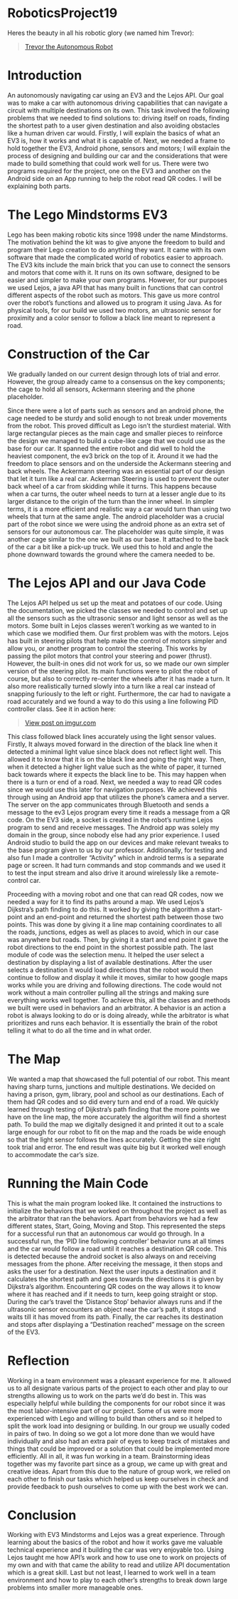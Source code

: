 # RoboticsProject19
Heres the beauty in all his robotic glory (we named him Trevor):
<blockquote class="imgur-embed-pub" lang="en" data-id="a/WPalATO"  ><a href="//imgur.com/a/WPalATO">Trevor the Autonomous Robot</a></blockquote>

# Introduction
An autonomously navigating car using an EV3 and the Lejos API. Our goal was to make a car with autonomous driving capabilities that can navigate a circuit with multiple destinations on its own. This task involved the following problems that we needed to find solutions to: driving itself on roads, finding the shortest path to a user given destination and also avoiding obstacles like a human driven car would. Firstly, I will explain the basics of what an EV3 is, how it works and what it is capable of. Next, we needed a frame to hold together the EV3, Android phone, sensors and motors; I will explain the process of designing and building our car and the considerations that were made to build something that could work well for us. There were two programs required for the project, one on the EV3 and another on the Android side on an App running to help the robot read QR codes. I will be explaining both parts.

# The Lego Mindstorms EV3
Lego has been making robotic kits since 1998 under the name Mindstorms. The motivation behind the kit was to give anyone the freedom to build and program their Lego creation to do anything they want. It came with its own software that made the complicated world of robotics easier to approach.
The EV3 kits include the main brick that you can use to connect the sensors and motors that come with it. It runs on its own software, designed to be easier and simpler to make your own programs. However, for our purposes we used Lejos, a java API that has many built in functions that can control different aspects of the robot such as motors. This gave us more control over the robot’s functions and allowed us to program it using Java. As for physical tools, for our build we used two motors, an ultrasonic sensor for proximity and a color sensor to follow a black line meant to represent a road.

# Construction of the Car
We gradually landed on our current design through lots of trial and error. However, the group already came to a consensus on the key components; the cage to hold all sensors, Ackermann steering and the phone placeholder.

Since there were a lot of parts such as sensors and an android phone, the cage needed to be sturdy and solid enough to not break under movements from the robot. This proved difficult as Lego isn’t the sturdiest material. With large rectangular pieces as the main cage and smaller pieces to reinforce the design we managed to build a cube-like cage that we could use as the base for our car. It spanned the entire robot and did well to hold the heaviest component, the ev3 brick on the top of it. Around it we had the freedom to place sensors and on the underside the Ackermann steering and back wheels.
The Ackermann steering was an essential part of our design that let it turn like a real car. Ackerman Steering is used to prevent the outer back wheel of a car from skidding while it turns. This happens because when a car turns, the outer wheel needs to turn at a lesser angle due to its larger distance to the origin of the turn than the inner wheel. In simpler terms, it is a more efficient and realistic way a car would turn than using two wheels that turn at the same angle.
The android placeholder was a crucial part of the robot since we were using the android phone as an extra set of sensors for our autonomous car. The placeholder was quite simple, it was another cage similar to the one we built as our base. It attached to the back of the car a bit like a pick-up truck. We used this to hold and angle the phone downward towards the ground where the camera needed to be.

# The Lejos API and our Java Code
The Lejos API helped us set up the meat and potatoes of our code. Using the documentation, we picked the classes we needed to control and set up all the sensors such as the ultrasonic sensor and light sensor as well as the motors. Some built in Lejos classes weren’t working as we wanted to in which case we modified them.
Our first problem was with the motors. Lejos has built in steering pilots that help make the control of motors simpler and allow you, or another program to control the steering. This works by passing the pilot motors that control your steering and power (thrust). However, the built-in ones did not work for us, so we made our own simpler version of the steering pilot. Its main functions were to pilot the robot of course, but also to correctly re-center the wheels after it has made a turn. It also more realistically turned slowly into a turn like a real car instead of snapping furiously to the left or right.
Furthermore, the car had to navigate a road accurately and we found a way to do this using a line following PID controller class. See it in action here: <blockquote class="imgur-embed-pub" lang="en" data-id="gh80e8A"><a href="https://imgur.com/gh80e8A">View post on imgur.com</a></blockquote> This class followed black lines accurately using the light sensor values. Firstly, It always moved forward in the direction of the black line when it detected a minimal light value since black does not reflect light well. This allowed it to know that it is on the black line and going the right way. Then, when it detected a higher light value such as the white of paper, it turned back towards where it expects the black line to be. This may happen when there is a turn or end of a road.
Next, we needed a way to read QR codes since we would use this later for navigation purposes. We achieved this through using an Android app that utilizes the phone’s camera and a server. The server on the app communicates through Bluetooth and sends a message to the ev3 Lejos program every time it reads a message from a QR code. On the EV3 side, a socket is created in the robot’s runtime Lejos program to send and receive messages. The Android app was solely my domain in the group, since nobody else had any prior experience. I used Android studio to build the app on our devices and make relevant tweaks to the base program given to us by our professor. Additionally, for testing and also fun I made a controller “Activity” which in android terms is a separate page or screen. It had turn commands and stop commands and we used it to test the input stream and also drive it around wirelessly like a remote-control car.

Proceeding with a moving robot and one that can read QR codes, now we needed a way for it to find its paths around a map. We used Lejos’s Dijkstra’s path finding to do this. It worked by giving the algorithm a start-point and an end-point and returned the shortest path between those two points. This was done by giving it a line map containing coordinates to all the roads, junctions, edges as well as places to avoid, which in our case was anywhere but roads. Then, by giving it a start and end point it gave the robot directions to the end point in the shortest possible path.
The last module of code was the selection menu. It helped the user select a destination by displaying a list of available destinations. After the user selects a destination it would load directions that the robot would then continue to follow and display it while it moves, similar to how google maps works while you are driving and following directions.
The code would not work without a main controller pulling all the strings and making sure everything works well together. To achieve this, all the classes and methods we built were used in behaviors and an arbitrator. A behavior is an action a robot is always looking to do or is doing already, while the arbitrator is what prioritizes and runs each behavior. It is essentially the brain of the robot telling it what to do all the time and in what order.

# The Map
We wanted a map that showcased the full potential of our robot. This meant having sharp turns, junctions and multiple destinations. We decided on having a prison, gym, library, pool and school as our destinations. Each of them had QR codes and so did every turn and end of a road. We quickly learned through testing of Dijkstra’s path finding that the more points we have on the line map, the more accurately the algorithm will find a shortest path.
To build the map we digitally designed it and printed it out to a scale large enough for our robot to fit on the map and the roads be wide enough so that the light sensor follows the lines accurately. Getting the size right took trial and error. The end result was quite big but it worked well enough to accommodate the car’s size.

# Running the Main Code
This is what the main program looked like. It contained the instructions to initialize the behaviors that we worked on throughout the project as well as the arbitrator that ran the behaviors. Apart from behaviors we had a few different states, Start, Going, Moving and Stop. This represented the steps for a successful run that an autonomous car would go through.
In a successful run, the ‘PID line following controller’ behavior runs at all times and the car would follow a road until it reaches a destination QR code. This is detected because the android socket is also always on and receiving messages from the phone. After receiving the message, it then stops and asks the user for a destination. Next the user inputs a destination and it calculates the shortest path and goes towards the directions it is given by Dijkstra’s algorithm. Encountering QR codes on the way allows it to know where it has reached and if it needs to turn, keep going straight or stop. During the car’s travel the ‘Distance Stop’ behavior always runs and if the ultrasonic sensor encounters an object near the car’s path, it stops and waits till it has moved from its path. Finally, the car reaches its destination and stops after displaying a “Destination reached” message on the screen of the EV3.

# Reflection
Working in a team environment was a pleasant experience for me. It allowed us to all designate various parts of the project to each other and play to our strengths allowing us to work on the parts we’d do best in.
This was especially helpful while building the components for our robot since it was the most labor-intensive part of our project. Some of us were more experienced with Lego and willing to build than others and so it helped to split the work load into designing or building.
In our group we usually coded in pairs of two. In doing so we got a lot more done than we would have individually and also had an extra pair of eyes to keep track of mistakes and things that could be improved or a solution that could be implemented more efficiently.
All in all, it was fun working in a team. Brainstorming ideas together was my favorite part since as a group, we came up with great and creative ideas. Apart from this due to the nature of group work, we relied on each other to finish our tasks which helped us keep ourselves in check and provide feedback to push ourselves to come up with the best work we can.

# Conclusion
Working with EV3 Mindstorms and Lejos was a great experience. Through learning about the basics of the robot and how it works gave me valuable technical experience and it building the car was very enjoyable too. Using Lejos taught me how API’s work and how to use one to work on projects of my own and with that came the ability to read and utilize API documentation which is a great skill. Last but not least, I learned to work well in a team environment and how to play to each other’s strengths to break down large problems into smaller more manageable ones.
